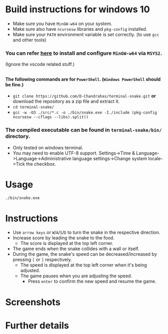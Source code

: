 # Build instructions for windows 10
- Make sure you have `MinGW-w64` on your system.
- Make sure also have `ncursesw` libraries and `pkg-config` installed.
- Make sure your `PATH` environment variable is set correctly. (to use `gcc` and other tools)

### You can refer [here](https://code.visualstudio.com/docs/cpp/config-mingw#_installing-the-mingww64-toolchain) to install and configure `MinGW-w64` via `MSYS2`.
(Ignore the vscode related stuff.)

##

#### The following commands are for `PowerShell`. (`Windows PowerShell` should be fine.)
- `git clone https://github.com/D-Chandrahas/terminal-snake.git` **or** download the repository as a zip file and extract it.
- `cd terminal-snake/`
- `gcc -w -O3 ./src/*.c -o ./bin/snake.exe -I./include (pkg-config ncursesw --cflags --libs).split()`

### The compiled executable can be found in `terminal-snake/bin/` directory.
- Only tested on windows terminal.
- You may need to enable UTF-8 support. Settings->Time & Language->Language->Administrative language settings->Change system locale->Tick the checkbox.

# Usage
    ./bin/snake.exe

# Instructions
- Use `arrow keys` or `W`/`A`/`S`/`D` to turn the snake in the respective direction.
- Increase score by leading the snake to the food.
    - The score is displayed at the top left corner.
- The game ends when the snake collides with a wall or itself.
- During the game, the snake's speed can be decreased/increased by pressing `[` or `]` respectively.
    - The speed is displayed at the top left corner when it's being adjusted.
    - The game pauses when you are adjusting the speed.
        - Press `enter` to confirm the new speed and resume the game.

# Screenshots

# Further details